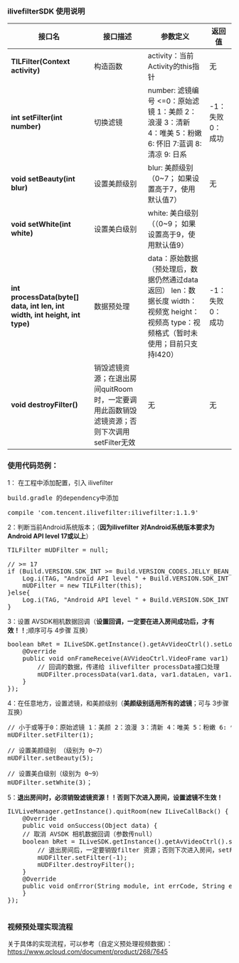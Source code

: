 ### ilivefilterSDK 使用说明

| 接口名|  接口描述  |参数定义|返回值|
|---------|---------|---------|---------|
| **TILFilter(Context activity)** | 构造函数|activity：当前Activity的this指针|无|
| **int setFilter(int number)** | 切换滤镜|number: 滤镜编号 <=0：原始滤镜 1：美颜 2：浪漫 3：清新 4：唯美 5：粉嫩 6: 怀旧 7:蓝调  8: 清凉 9: 日系|-1：失败 0：成功|
| **void setBeauty(int blur)** | 设置美颜级别|blur: 美颜级别（0~7； 如果设置高于7，使用默认值7）|无|
| **void setWhite(int white)** | 设置美白级别|white: 美白级别（（0~9； 如果设置高于9，使用默认值9）||
| **int processData(byte[] data, int len, int width, int height, int type)** | 数据预处理|data：原始数据（预处理后，数据仍然通过data返回） len：数据长度 width：视频宽 height：视频高 type：视频格式（暂时未使用；目前只支持I420）|-1： 失败 0：成功|
| **void destroyFilter()** | 销毁滤镜资源；在退出房间quitRoom 时，一定要调用此函数销毁滤镜资源；否则下次调用 setFilter无效|无|无|

### 使用代码范例：

1： 在工程中添加配置，引入 ilivefilter 
<pre>
build.gradle 的dependency中添加

compile 'com.tencent.ilivefilter:ilivefilter:1.1.9'
</pre>
2：判断当前Android系统版本；（**因为ilivefilter 对Android系统版本要求为 Android API level 17或以上**）
<pre>
TILFilter mUDFilter = null;

// >= 17
if (Build.VERSION.SDK_INT >= Build.VERSION_CODES.JELLY_BEAN_MR1){
    Log.i(TAG, "Android API level " + Build.VERSION.SDK_INT + " ilivefilter support!!");
    mUDFilter = new TILFilter(this);
}else{
    Log.i(TAG, "Android API level " + Build.VERSION.SDK_INT + " ilivefilter don't support!!");
}
</pre>
3：设置 AVSDK相机数据回调（**设置回调，一定要在进入房间成功后，才有效！！**;顺序可与 4步骤 互换）
<pre>
boolean bRet = ILiveSDK.getInstance().getAvVideoCtrl().setLocalVideoPreProcessCallback(new AVVideoCtrl.LocalVideoPreProcessCallback(){
    @Override
    public void onFrameReceive(AVVideoCtrl.VideoFrame var1) {
        // 回调的数据，传递给 ilivefilter processData接口处理
        mUDFilter.processData(var1.data, var1.dataLen, var1.width, var1.height, var1.srcType);
    }
});
</pre>
4：在任意地方，设置滤镜，和美颜级别（**美颜级别适用所有的滤镜**；可与  3步骤 互换）
<pre>
// 小于或等于0：原始滤镜 1：美颜 2：浪漫 3：清新 4：唯美 5：粉嫩 6: 怀旧 7:蓝调  8: 清凉 9: 日系
mUDFilter.setFilter(1);

// 设置美颜级别 （级别为 0~7）
mUDFilter.setBeauty(5);

// 设置美白级别（级别为 0~9）
mUDFilter.setWhite(3)；
</pre>
5：**退出房间时，必须销毁滤镜资源！！否则下次进入房间，设置滤镜不生效！**
<pre>
ILVLiveManager.getInstance().quitRoom(new ILiveCallBack() {
    @Override
    public void onSuccess(Object data) {
    // 取消 AVSDK 相机数据回调（参数传null）
    boolean bRet = ILiveSDK.getInstance().getAvVideoCtrl().setLocalVideoPreProcessCallback(null);
        // 退出房间后，一定要销毁filter 资源；否则下次进入房间，setFilter将不生效或其他异常
        mUDFilter.setFilter(-1);
        mUDFilter.destroyFilter();
    }
    @Override
    public void onError(String module, int errCode, String errMsg) {
    }
});
            
</pre>

### 视频预处理实现流程
关于具体的实现流程，可以参考（自定义预处理视频数据）：
https://www.qcloud.com/document/product/268/7645
